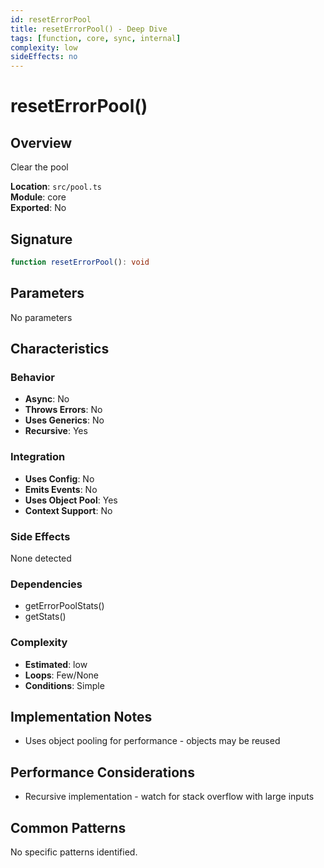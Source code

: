 ```yaml
---
id: resetErrorPool
title: resetErrorPool() - Deep Dive
tags: [function, core, sync, internal]
complexity: low
sideEffects: no
---
```


# resetErrorPool()

## Overview
Clear the pool

**Location**: `src/pool.ts`  
**Module**: core  
**Exported**: No  

## Signature
```typescript
function resetErrorPool(): void
```

## Parameters
No parameters

## Characteristics

### Behavior
- **Async**: No
- **Throws Errors**: No
- **Uses Generics**: No
- **Recursive**: Yes

### Integration
- **Uses Config**: No
- **Emits Events**: No
- **Uses Object Pool**: Yes
- **Context Support**: No

### Side Effects
None detected

### Dependencies
- getErrorPoolStats()
- getStats()

### Complexity
- **Estimated**: low
- **Loops**: Few/None
- **Conditions**: Simple



## Implementation Notes
- Uses object pooling for performance - objects may be reused

## Performance Considerations
- Recursive implementation - watch for stack overflow with large inputs

## Common Patterns
No specific patterns identified.

